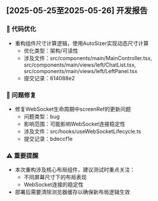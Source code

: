 ## [2025-05-25至2025-05-26] 开发报告

### 🔧 代码优化
- 重构组件尺寸计算逻辑，使用AutoSizer实现动态尺寸计算
  - 优化类型：架构/可读性
  - 涉及文件：src/components/main/MainController.tsx, src/components/main/views/left/ChatList.tsx, src/components/main/views/left/LeftPanel.tsx
  - 提交记录：614088e2

### 🐛 问题修复
- 修复WebSocket生命周期中screenRef的更新问题
  - 问题类型：bug
  - 影响范围：可能影响WebSocket连接稳定性
  - 涉及文件：src/hooks/useWebSocketLifecycle.ts
  - 提交记录：bdeccf1e

### ⚠️ 重要提醒
- 本次重构涉及核心布局组件，建议测试时重点关注：
  - 不同屏幕尺寸下的布局表现
  - WebSocket连接的稳定性
- 部署后需要清除浏览器缓存以确保新布局逻辑生效